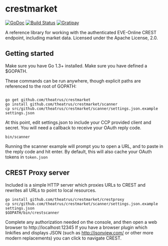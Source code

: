 # crestmarket

[![GoDoc](https://godoc.org/github.com/theatrus/crestmarket?status.svg)](http://godoc.org/github.com/theatrus/crestmarket)
[![Build Status](https://travis-ci.org/theatrus/crestmarket.svg)](https://travis-ci.org/theatrus/crestmarket)
[![Gratipay](http://img.shields.io/gratipay/theatrus.svg)](https://gratipay.com/theatrus/)

A reference library for working with the authenticated EVE-Online
CREST endpoint, including market data. Licensed under the Apache
License, 2.0.


## Getting started

Make sure you have Go 1.3+ installed. Make sure you have defined a
$GOPATH.

These commands can be run anywhere, though explicit paths are
referenced to the root of GOPATH:

```

go get github.com/theatrus/crestmarket
go install github.com/theatrus/crestmarket/scanner
cp src/github.com/theatrus/crestmarket/scanner/settings.json.example
settings.json
```

At this point, edit settings.json to include your CCP provided client
and secret. You will need a callback to receive your OAuth reply code.

```
bin/scanner
```

Running the scanner example will prompt you to open a URL, and to
paste in the reply code and hit enter. By default, this will also
cache your OAuth tokens in `token.json`

## CREST Proxy server

Included is a simple HTTP server which proxies URLs to CREST and
rewrites all URLs to point to local resources.

```
go install github.com/theatrus/crestmarket/crestproxy
cp src/github.com/theatrus/crestmarket/scanner/settings.json.example
settings.json
$GOPATH/bin/crestscanner
```

Complete any authorization needed on the console, and then open a web
browser to http://localhost:12345 If you have a browser plugin which
linkifies and displays JSON (such as http://jsonview.com/ or other
more modern replacements) you can click to navigate CREST.
